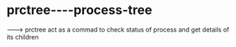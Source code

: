 # prctree----process-tree
---> prctree act as a commad to check status of process and get details of its children
